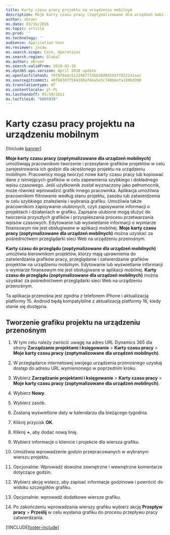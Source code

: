 ```yaml
---
title: Karty czasu pracy projektu na urządzeniu mobilnym
description: Moje karty czasu pracy (zoptymalizowane dla urządzeń mobilnych) umożliwiają pracownikom tworzenie i przesyłanie grafików projektów w celu zarejestrowania ich godzin dla określonego projektu na urządzeniu mobilnym.
author: abruer
ms.date: 03/16/2018
ms.topic: article
ms.prod: ''
ms.technology: ''
audience: Application User
ms.reviewer: josaw
ms.search.scope: Core, Operations
ms.search.region: Global
ms.author: abruer
ms.search.validFrom: 2018-03-16
ms.dyn365.ops.version: April 2018 update
ms.openlocfilehash: f079f0adc5123907723bb58d86592ff822141aac
ms.sourcegitcommit: 40f68387f594180af64a5e5c748b6efa188bd300
ms.translationtype: HT
ms.contentlocale: pl-PL
ms.lasthandoff: 05/10/2021
ms.locfileid: "6005939"
---
```

# <a name="project-timesheets-on-a-mobile-device"></a>Karty czasu pracy projektu na urządzeniu mobilnym

[!include [banner](../includes/banner.md)]

**Moje karty czasu pracy (zoptymalizowane dla urządzeń mobilnych)** umożliwiają pracownikom tworzenie i przesyłanie grafików projektów w celu zarejestrowania ich godzin dla określonego projektu na urządzeniu mobilnym. Pracownicy mogą tworzyć nowe karty czasu pracy lub kopiować dane z istniejących grafików w celu zapewnienia szybkiego i dokładnego wpisu czasowego. Jeśli użytkownik został wyznaczony jako pełnomocnik, może również wprowadzić grafik innego pracownika. Aplikacja umożliwia pracownikom filtrowanie według stanu projektu, zasobu lub zatwierdzenia w celu szybkiego znalezienia i wybrania grafiku. Umożliwia także pracownikom zapisywanie ulubionych, czyli zapisywanie informacji o projektach i działaniach w grafiku. Zapisane ulubione mogą służyć do tworzenia przyszłych grafików i przyspieszania procesu przetwarzania wpisów czasowych. Edytowanie lub wyświetlanie informacji o wymiarze finansowym nie jest obsługiwane w aplikacji mobilnej. **Moje karty czasu pracy (zoptymalizowane dla urządzeń mobilnych)** można uzyskać za pośrednictwem przeglądarki sieci Web na urządzeniu przenośnym.

**Karty czasu do przeglądu (zoptymalizowane dla urządzeń mobilnych)** umożliwia kierownikom projektów, którzy mają uprawnienia do zatwierdzania grafików pracy, przeglądanie i zatwierdzanie grafików projektów na urządzeniu mobilnym. Edytowanie lub wyświetlanie informacji o wymiarze finansowym nie jest obsługiwane w aplikacji mobilnej. **Karty czasu do przeglądu (zoptymalizowane dla urządzeń mobilnych)** można uzyskać za pośrednictwem przeglądarki sieci Web na urządzeniu przenośnym.

Ta aplikacja przenośna jest zgodna z telefonem iPhone i aktualizacją platformy 15.
Android będą kompatybilne z aktualizacją platformy 16, kiedy stanie się dostępna.

## <a name="create-a-project-timesheet-on-your-mobile-device"></a>Tworzenie grafiku projektu na urządzeniu przenośnym

1.  W tym celu należy zwrócić uwagę na adres URL Dynamics 365 dla strony **Zarządzanie projektami i księgowanie** \> **Karty czasu pracy** \> **Moje karty czasu pracy (zoptymalizowane dla urządzeń mobilnych)**.

2.  W przeglądarce internetowej swojego urządzenia przenośnego uzyskaj dostęp do adresu URL wymienionego w poprzednim kroku.
 
3.  Wybierz **Zarządzanie projektami i księgowanie** \> **Karty czasu pracy** \> **Moje karty czasu pracy (zoptymalizowane dla urządzeń mobilnych)**.

4.  Wybierz **Nowy**.

5.  Wybierz zasób.

6.  Zostaną wyświetlone daty w kalendarzu dla bieżącego tygodnia.

7.  Kliknij przycisk **OK**.

8.  Kliknij **+**, aby dodać nową linię.

9.  Wybierz informacje o kliencie i projekcie dla wiersza grafiku.

10. Umożliwia wprowadzenie godzin przepracowanych w wybranym wierszu projektu.

11. Opcjonalnie: Wprowadź dowolne zewnętrzne i wewnętrzne komentarze dotyczące godzin.

12. Wybierz akcję wstecz, aby zapisać informacje godzinowe i powrócić do widoku szczegółów grafiku.

13. Opcjonalnie: wprowadź dodatkowe wiersze grafiku.

14. Po zakończeniu wprowadzania wierszy grafiku wybierz akcję **Przepływ pracy** \> **Prześlij** w celu wysłania grafiku do procesu przepływu pracy zatwierdzania.


[!INCLUDE[footer-include](../includes/footer-banner.md)]